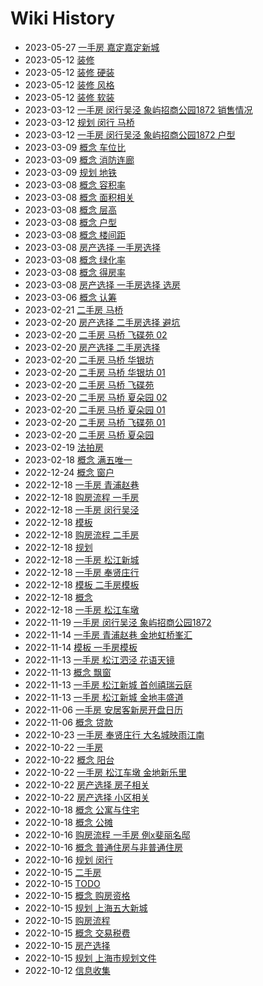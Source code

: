 # Wiki History

- 2023-05-27        [一手房 嘉定嘉定新城](/0080_一手房_嘉定嘉定新城)
- 2023-05-12        [装修](/0076_装修)
- 2023-05-12        [装修 硬装](/0077_装修_硬装)
- 2023-05-12        [装修 风格](/0079_装修_风格)
- 2023-05-12        [装修 软装](/0078_装修_软装)
- 2023-03-12        [一手房 闵行吴泾 象屿招商公园1872 销售情况](/0074_一手房_闵行吴泾_象屿招商公园1872_销售情况)
- 2023-03-12        [规划 闵行 马桥](/0073_规划_闵行_马桥)
- 2023-03-12        [一手房 闵行吴泾 象屿招商公园1872 户型](/0075_一手房_闵行吴泾_象屿招商公园1872_户型)
- 2023-03-09        [概念 车位比](/0071_概念_车位比)
- 2023-03-09        [概念 消防连廊](/0070_概念_消防连廊)
- 2023-03-09        [规划 地铁](/0072_规划_地铁)
- 2023-03-08        [概念 容积率](/0061_概念_容积率)
- 2023-03-08        [概念 面积相关](/0067_概念_面积相关)
- 2023-03-08        [概念 层高](/0065_概念_层高)
- 2023-03-08        [概念 户型](/0064_概念_户型)
- 2023-03-08        [概念 楼间距](/0063_概念_楼间距)
- 2023-03-08        [房产选择 一手房选择](/0068_房产选择_一手房选择)
- 2023-03-08        [概念 绿化率](/0062_概念_绿化率)
- 2023-03-08        [概念 得房率](/0066_概念_得房率)
- 2023-03-08        [房产选择 一手房选择 选房](/0069_房产选择_一手房选择_选房)
- 2023-03-06        [概念 认筹](/0060_概念_认筹)
- 2023-02-21        [二手房 马桥](/0059_二手房_马桥)
- 2023-02-20        [房产选择 二手房选择 避坑](/0049_房产选择_二手房选择_避坑)
- 2023-02-20        [二手房 马桥 飞碟苑 02](/0058_二手房_马桥_飞碟苑_02)
- 2023-02-20        [房产选择 二手房选择](/0050_房产选择_二手房选择)
- 2023-02-20        [二手房 马桥 华银坊](/0054_二手房_马桥_华银坊)
- 2023-02-20        [二手房 马桥 华银坊 01](/0055_二手房_马桥_华银坊_01)
- 2023-02-20        [二手房 马桥 飞碟苑](/0052_二手房_马桥_飞碟苑)
- 2023-02-20        [二手房 马桥 夏朵园 02](/0057_二手房_马桥_夏朵园_02)
- 2023-02-20        [二手房 马桥 夏朵园 01](/0056_二手房_马桥_夏朵园_01)
- 2023-02-20        [二手房 马桥 飞碟苑 01](/0051_二手房_马桥_飞碟苑_01)
- 2023-02-20        [二手房 马桥 夏朵园](/0053_二手房_马桥_夏朵园)
- 2023-02-19        [法拍房](/0048_法拍房)
- 2023-02-18        [概念 满五唯一](/0047_概念_满五唯一)
- 2022-12-24        [概念 窗户](/0046_概念_窗户)
- 2022-12-18        [一手房 青浦赵巷](/0041_一手房_青浦赵巷)
- 2022-12-18        [购房流程 一手房](/0044_购房流程_一手房)
- 2022-12-18        [一手房 闵行吴泾](/0040_一手房_闵行吴泾)
- 2022-12-18        [模板](/0034_模板)
- 2022-12-18        [购房流程 二手房](/0045_购房流程_二手房)
- 2022-12-18        [规划](/0037_规划)
- 2022-12-18        [一手房 松江新城](/0038_一手房_松江新城)
- 2022-12-18        [一手房 奉贤庄行](/0042_一手房_奉贤庄行)
- 2022-12-18        [模板 二手房模板](/0035_模板_二手房模板)
- 2022-12-18        [概念](/0033_概念)
- 2022-12-18        [一手房 松江车墩](/0043_一手房_松江车墩)
- 2022-11-19        [一手房 闵行吴泾 象屿招商公园1872](/0032_一手房_闵行吴泾_象屿招商公园1872)
- 2022-11-14        [一手房 青浦赵巷 金地虹桥峯汇](/0030_一手房_青浦赵巷_金地虹桥峯汇)
- 2022-11-14        [模板 一手房模板](/0029_模板_一手房模板)
- 2022-11-13        [一手房 松江泗泾 花语天镜](/0025_一手房_松江泗泾_花语天镜)
- 2022-11-13        [概念 飘窗](/0026_概念_飘窗)
- 2022-11-13        [一手房 松江新城 首创禧瑞云庭](/0028_一手房_松江新城_首创禧瑞云庭)
- 2022-11-13        [一手房 松江新城 金地丰盛道](/0027_一手房_松江新城_金地丰盛道)
- 2022-11-06        [一手房 安居客新房开盘日历](/0024_一手房_安居客新房开盘日历)
- 2022-11-06        [概念 贷款](/0023_概念_贷款)
- 2022-10-23        [一手房 奉贤庄行 大名城映雨江南](/0022_一手房_奉贤庄行_大名城映雨江南)
- 2022-10-22        [一手房](/0020_一手房)
- 2022-10-22        [概念 阳台](/0018_概念_阳台)
- 2022-10-22        [一手房 松江车墩 金地新乐里](/0021_一手房_松江车墩_金地新乐里)
- 2022-10-22        [房产选择 房子相关](/0019_房产选择_房子相关)
- 2022-10-22        [房产选择 小区相关](/0017_房产选择_小区相关)
- 2022-10-18        [概念 公寓与住宅](/0016_概念_公寓与住宅)
- 2022-10-18        [概念 公摊](/0015_概念_公摊)
- 2022-10-16        [购房流程 一手房 例x斐丽名邸](/0013_购房流程_一手房_例x斐丽名邸)
- 2022-10-16        [概念 普通住房与非普通住房](/0014_概念_普通住房与非普通住房)
- 2022-10-16        [规划 闵行](/0012_规划_闵行)
- 2022-10-15        [二手房](/0005_二手房)
- 2022-10-15        [TODO](/0006_TODO)
- 2022-10-15        [概念 购房资格](/0004_概念_购房资格)
- 2022-10-15        [规划 上海五大新城](/0011_规划_上海五大新城)
- 2022-10-15        [购房流程](/0007_购房流程)
- 2022-10-15        [概念 交易税费](/0008_概念_交易税费)
- 2022-10-15        [房产选择](/0009_房产选择)
- 2022-10-15        [规划 上海市规划文件](/0010_规划_上海市规划文件)
- 2022-10-12        [信息收集](/0003_信息收集)
